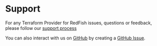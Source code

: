 <!--
Copyright (c) 2023-2024 Dell Inc., or its subsidiaries. All Rights Reserved.

Licensed under the Mozilla Public License Version 2.0 (the "License");
you may not use this file except in compliance with the License.
You may obtain a copy of the License at

    http://mozilla.org/MPL/2.0/


Unless required by applicable law or agreed to in writing, software
distributed under the License is distributed on an "AS IS" BASIS,
WITHOUT WARRANTIES OR CONDITIONS OF ANY KIND, either express or implied.
See the License for the specific language governing permissions and
limitations under the License.
-->

# Support

For any Terraform Provider for RedFish issues, questions or feedback, please follow our [support process](https://github.com/dell/dell-terraform-providers/blob/main/docs/SUPPORT.md)

You can also interact with us on [GitHub](https://github.com/dell/dell-terraform-providers) by creating a [GitHub Issue](https://github.com/dell/dell-terraform-providers/issues).
